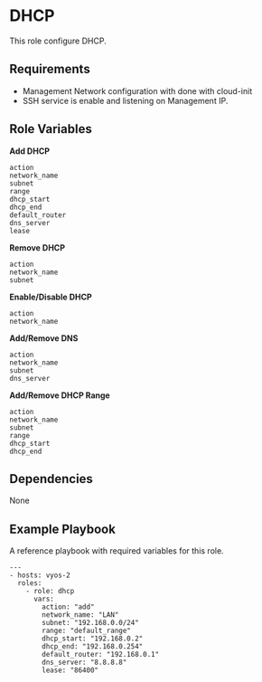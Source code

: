 DHCP
====

This role configure DHCP.

Requirements
------------

- Management Network configuration with done with cloud-init
- SSH service is enable and listening on Management IP.

Role Variables
--------------
**Add DHCP**
```
action
network_name
subnet
range
dhcp_start
dhcp_end
default_router
dns_server
lease
```
**Remove DHCP**
```
action
network_name
subnet
```
**Enable/Disable DHCP**
```
action
network_name
```
**Add/Remove DNS**
```
action
network_name
subnet
dns_server
```
**Add/Remove DHCP Range**
```
action
network_name
subnet
range
dhcp_start
dhcp_end
```

Dependencies
------------

None

Example Playbook
----------------
A reference playbook with required variables for this role.

    ---
    - hosts: vyos-2        
      roles:
        - role: dhcp
          vars:
            action: "add"
            network_name: "LAN"
            subnet: "192.168.0.0/24"
            range: "default_range"
            dhcp_start: "192.168.0.2"
            dhcp_end: "192.168.0.254"
            default_router: "192.168.0.1"
            dns_server: "8.8.8.8"
            lease: "86400"
